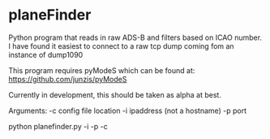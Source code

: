 # planeFinder
Python program that reads in raw ADS-B and filters based on ICAO number. 
I have found it easiest to connect to a raw tcp dump coming fom 
an instance of dump1090

This program requires pyModeS which can be found at:
https://github.com/junzis/pyModeS

Currently in development, this should be taken as alpha at best.  

Arguments: 
-c config file location 
-i ipaddress (not a hostname) 
-p port 

python planefinder.py -i <IPAddress> -p <PORT> -c <FILENAME>

